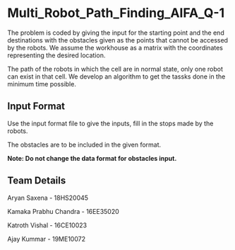 # Multi_Robot_Path_Finding_AIFA_Q-1
The problem is coded by giving the input for the starting point and the end destinations with the obstacles given as the points that cannot be accessed by the robots. We assume the workhouse as a matrix with the coordinates representing the desired location.

The path of the robots in which the cell are in normal state, only one robot can exist in that cell. We develop an algorithm to get the tassks done in the minimum time possible. 




## Input Format

Use the input format file to give the inputs, fill in the stops made by the robots.

The obstacles are to be included in the given format. 

**Note: Do not change the data format for obstacles input.** 

## Team Details

Aryan Saxena - 18HS20045

Kamaka Prabhu Chandra - 16EE35020

Katroth Vishal - 16CE10023

Ajay Kummar - 19ME10072

